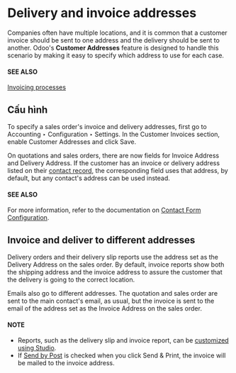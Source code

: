 # Delivery and invoice addresses

Companies often have multiple locations, and it is common that a customer invoice should be sent to
one address and the delivery should be sent to another. Odoo's **Customer Addresses** feature is
designed to handle this scenario by making it easy to specify which address to use for each case.

#### SEE ALSO
[Invoicing processes](overview.md)

## Cấu hình

To specify a sales order's invoice and delivery addresses, first go to Accounting
‣ Configuration ‣ Settings. In the Customer Invoices section, enable
Customer Addresses and click Save.

On quotations and sales orders, there are now fields for Invoice Address and
Delivery Address. If the customer has an invoice or delivery address listed on their
[contact record](../../../sales/sales/send_quotations/different_addresses.md#sales-send-quotations-contact-form-config), the corresponding field uses that
address, by default, but any contact's address can be used instead.

#### SEE ALSO
For more information, refer to the documentation on [Contact Form Configuration](../../../sales/sales/send_quotations/different_addresses.md#sales-send-quotations-contact-form-config).

## Invoice and deliver to different addresses

Delivery orders and their delivery slip reports use the address set as the Delivery
Address on the sales order. By default, invoice reports show both the shipping address and the
invoice address to assure the customer that the delivery is going to the correct location.

Emails also go to different addresses. The quotation and sales order are sent to the main contact's
email, as usual, but the invoice is sent to the email of the address set as the
Invoice Address on the sales order.

#### NOTE
- Reports, such as the delivery slip and invoice report, can be [customized using Studio](../../../studio/pdf_reports.md).
- If [Send by Post](snailmail.md) is checked when you click Send & Print, the
  invoice will be mailed to the invoice address.
